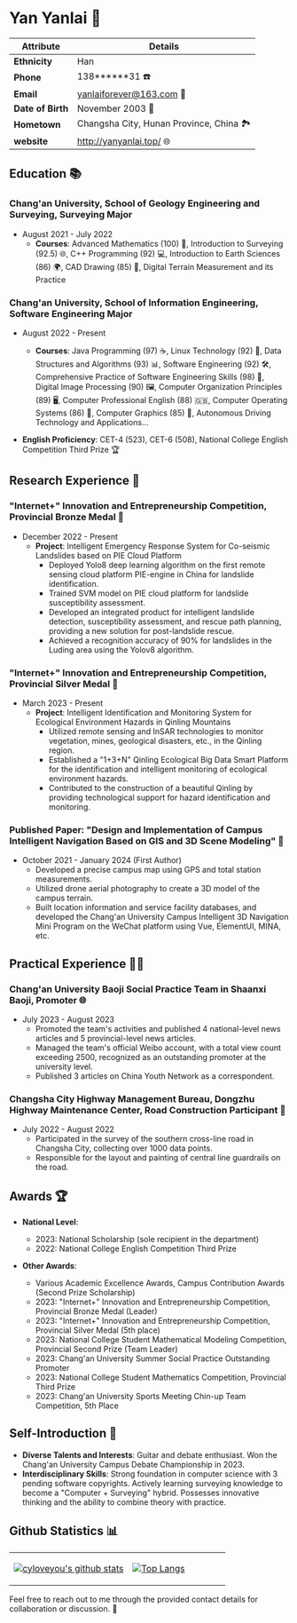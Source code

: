 # Yan Yanlai 🌟

| Attribute         | Details                                                |
| ----------------- | ------------------------------------------------------ |
| **Ethnicity**     | Han                                                    |
| **Phone**         | 138******31 ☎️                                          |
| **Email**         | yanlaiforever@163.com 📧                                |
| **Date of Birth** | November 2003 🎂                                        |
| **Hometown**      | Changsha City, Hunan Province, China 🏞️                 |
| **website**        | http://yanyanlai.top/ 🌐 |

## Education 📚

### Chang'an University, School of Geology Engineering and Surveying, Surveying Major

- August 2021 - July 2022
  - **Courses**: Advanced Mathematics (100) 🧮, Introduction to Surveying (92.5) 🌐, C++ Programming (92) 💻, Introduction to Earth Sciences (86) 🌍, CAD Drawing (85) 📐, Digital Terrain Measurement and its Practice

### Chang'an University, School of Information Engineering, Software Engineering Major

- August 2022 - Present
  - **Courses**: Java Programming (97) ☕, Linux Technology (92) 🐧, Data Structures and Algorithms (93) 📊, Software Engineering (92) 🛠️, Comprehensive Practice of Software Engineering Skills (98) 💼, Digital Image Processing (90) 🖼️, Computer Organization Principles (89) 🖥️, Computer Professional English (88) 🇬🇧, Computer Operating Systems (86) 💾, Computer Graphics (85) 🎨, Autonomous Driving Technology and Applications...

- **English Proficiency**: CET-4 (523), CET-6 (508), National College English Competition Third Prize 🏆

## Research Experience 🧪

### "Internet+" Innovation and Entrepreneurship Competition, Provincial Bronze Medal 🥉

- December 2022 - Present
  - **Project**: Intelligent Emergency Response System for Co-seismic Landslides based on PIE Cloud Platform
    - Deployed Yolo8 deep learning algorithm on the first remote sensing cloud platform PIE-engine in China for landslide identification.
    - Trained SVM model on PIE cloud platform for landslide susceptibility assessment.
    - Developed an integrated product for intelligent landslide detection, susceptibility assessment, and rescue path planning, providing a new solution for post-landslide rescue.
    - Achieved a recognition accuracy of 90% for landslides in the Luding area using the Yolov8 algorithm.

### "Internet+" Innovation and Entrepreneurship Competition, Provincial Silver Medal 🥈

- March 2023 - Present
  - **Project**: Intelligent Identification and Monitoring System for Ecological Environment Hazards in Qinling Mountains
    - Utilized remote sensing and InSAR technologies to monitor vegetation, mines, geological disasters, etc., in the Qinling region.
    - Established a "1+3+N" Qinling Ecological Big Data Smart Platform for the identification and intelligent monitoring of ecological environment hazards.
    - Contributed to the construction of a beautiful Qinling by providing technological support for hazard identification and monitoring.

### Published Paper: "Design and Implementation of Campus Intelligent Navigation Based on GIS and 3D Scene Modeling" 📝

- October 2021 - January 2024 (First Author)
  - Developed a precise campus map using GPS and total station measurements.
  - Utilized drone aerial photography to create a 3D model of the campus terrain.
  - Built location information and service facility databases, and developed the Chang'an University Campus Intelligent 3D Navigation Mini Program on the WeChat platform using Vue, ElementUI, MINA, etc.

## Practical Experience 👨‍💼

### Chang'an University Baoji Social Practice Team in Shaanxi Baoji, Promoter 🌐

- July 2023 - August 2023
  - Promoted the team's activities and published 4 national-level news articles and 5 provincial-level news articles.
  - Managed the team's official Weibo account, with a total view count exceeding 2500, recognized as an outstanding promoter at the university level.
  - Published 3 articles on China Youth Network as a correspondent.

### Changsha City Highway Management Bureau, Dongzhu Highway Maintenance Center, Road Construction Participant 🚧

- July 2022 - August 2022
  - Participated in the survey of the southern cross-line road in Changsha City, collecting over 1000 data points.
  - Responsible for the layout and painting of central line guardrails on the road.

## Awards 🏆

- **National Level**: 
  - 2023: National Scholarship (sole recipient in the department)
  - 2022: National College English Competition Third Prize

- **Other Awards**:
  - Various Academic Excellence Awards, Campus Contribution Awards (Second Prize Scholarship)
  - 2023: "Internet+" Innovation and Entrepreneurship Competition, Provincial Bronze Medal (Leader)
  - 2023: "Internet+" Innovation and Entrepreneurship Competition, Provincial Silver Medal (5th place)
  - 2023: National College Student Mathematical Modeling Competition, Provincial Second Prize (Team Leader)
  - 2023: Chang'an University Summer Social Practice Outstanding Promoter
  - 2023: National College Student Mathematics Competition, Provincial Third Prize
  - 2023: Chang'an University Sports Meeting Chin-up Team Competition, 5th Place

## Self-Introduction 🌟

- **Diverse Talents and Interests**: Guitar and debate enthusiast. Won the Chang'an University Campus Debate Championship in 2023.
- **Interdisciplinary Skills**: Strong foundation in computer science with 3 pending software copyrights. Actively learning surveying knowledge to become a "Computer + Surveying" hybrid. Possesses innovative thinking and the ability to combine theory with practice.

## Github Statistics 📊
<table >

<tr><td align="center" width="55%">
    
[![cyloveyou's github stats](https://github-readme-stats.vercel.app/api?username=yanyanlai&count_private=true&show_icons=true&theme=white)](https://github.com/yanyanlai/github-readme-stats)

</td>

<td align="top" width="45%">

[![Top Langs](https://github-readme-stats.vercel.app/api/top-langs/?username=yanyanlai&layout=compact&theme=white)](https://github.com/yanyanlai/github-readme-stats)

</td>
</table>

Feel free to reach out to me through the provided contact details for collaboration or discussion. 📩
